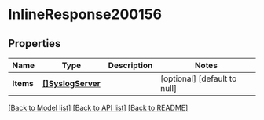 # InlineResponse200156

## Properties
Name | Type | Description | Notes
------------ | ------------- | ------------- | -------------
**Items** | [**[]SyslogServer**](SyslogServer.md) |  | [optional] [default to null]

[[Back to Model list]](../README.md#documentation-for-models) [[Back to API list]](../README.md#documentation-for-api-endpoints) [[Back to README]](../README.md)


